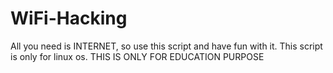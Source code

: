 # WiFi-Hacking
All you need is INTERNET, so use this script and have fun with it. This script is only for linux os. THIS IS ONLY FOR EDUCATION PURPOSE 
